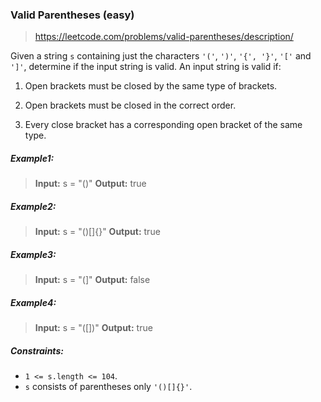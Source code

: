 ### Valid Parentheses (easy)

> https://leetcode.com/problems/valid-parentheses/description/

Given a string `s` containing just the characters `'('`, `')'`, `'{', '}'`, `'['` and `']'`, determine if the input string is valid.
An input string is valid if:

1. Open brackets must be closed by the same type of brackets.

2. Open brackets must be closed in the correct order.

3. Every close bracket has a corresponding open bracket of the same type.

##### Example1:

> **Input:** s = "()"
> **Output:** true

##### Example2:

> **Input:** s = "()[]{}"
> **Output:** true

##### Example3:

> **Input:** s = "(]"
> **Output:** false

##### Example4:

> **Input:** s = "([])"
> **Output:** true

##### Constraints:

- `1 <= s.length <= 104`.
- `s` consists of parentheses only `'()[]{}'`.
